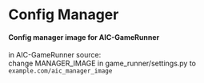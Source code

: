 # Config Manager 
#### Config manager image for AIC-GameRunner

in AIC-GameRunner source:  
change MANAGER_IMAGE in game_runner/settings.py to `example.com/aic_manager_image`